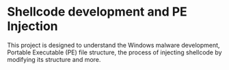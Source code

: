 # Shellcode development and PE Injection 
This project is designed to understand the Windows malware development, Portable Executable (PE) file structure, the process of injecting shellcode by modifying its structure and more.
